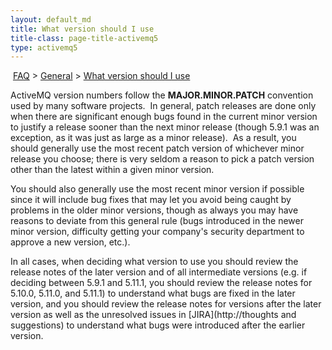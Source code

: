 ```yaml
---
layout: default_md
title: What version should I use 
title-class: page-title-activemq5
type: activemq5
---
```


 [FAQ](faq) > [General](general) > [What version should I use](what-version-should-i-use)


ActiveMQ version numbers follow the **MAJOR.MINOR.PATCH** convention used by many software projects.  In general, patch releases are done only when there are significant enough bugs found in the current minor version to justify a release sooner than the next minor release (though 5.9.1 was an exception, as it was just as large as a minor release).  As a result, you should generally use the most recent patch version of whichever minor release you choose; there is very seldom a reason to pick a patch version other than the latest within a given minor version.

You should also generally use the most recent minor version if possible since it will include bug fixes that may let you avoid being caught by problems in the older minor versions, though as always you may have reasons to deviate from this general rule (bugs introduced in the newer minor version, difficulty getting your company's security department to approve a new version, etc.).

In all cases, when deciding what version to use you should review the release notes of the later version and of all intermediate versions (e.g. if deciding between 5.9.1 and 5.11.1, you should review the release notes for 5.10.0, 5.11.0, and 5.11.1) to understand what bugs are fixed in the later version, and you should review the release notes for versions after the later version as well as the unresolved issues in [JIRA](http://thoughts and suggestions) to understand what bugs were introduced after the earlier version.

